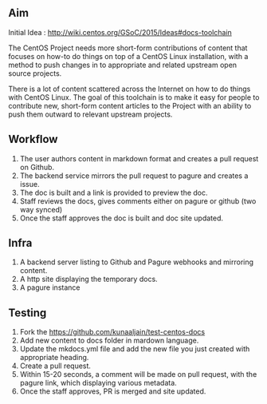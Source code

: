 ## Aim

Initial Idea : http://wiki.centos.org/GSoC/2015/Ideas#docs-toolchain

The CentOS Project needs more short-form contributions of content that focuses on how-to do things on top of a CentOS Linux installation, with a method to push changes in to appropriate and related upstream open source projects.

There is a lot of content scattered across the Internet on how to do things with CentOS Linux. The goal of this toolchain is to make it easy for people to contribute new, short-form content articles to the Project with an ability to push them outward to relevant upstream projects.

## Workflow 

1. The user authors content in markdown format and creates a pull request on Github.
2. The backend service mirrors the pull request to pagure and creates a issue.
3. The doc is built and a link is provided to preview the doc.
5. Staff reviews the docs, gives comments either on pagure or github (two way synced)
4. Once the staff approves the doc is built and doc site updated.

## Infra

1. A backend server listing to Github and Pagure webhooks and mirroring content.
2. A http site displaying the temporary docs.
3. A pagure instance


## Testing

1. Fork the https://github.com/kunaaljain/test-centos-docs
2. Add new content to docs folder in mardown language.
3. Update the mkdocs.yml file and add the new file you just created with appropriate heading.
4. Create a pull request.
5. Within 15-20 seconds, a comment will be made on pull request, with the pagure link, which displaying various metadata.
6. Once the staff approves, PR is merged and site updated.
